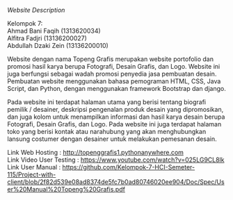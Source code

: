 _Website Description_

Kelompok 7:<br />
Ahmad Bani Faqih (1313620034)<br />
Alfitra Fadjri (13136200027)<br />
Abdullah Dzaki Zein (13136200010)<br />

Website dengan nama Topeng Grafis merupakan website portofolio dan promosi hasil karya berupa Fotografi, Desain Grafis, dan Logo. Website ini juga berfungsi sebagai wadah promosi penyedia jasa pembuatan desain. Pembuatan website menggunakan bahasa pemograman HTML, CSS, Java Script, dan Python, dengan menggunakan framework Bootstrap dan django.

Pada website ini terdapat halaman utama yang berisi tentang biografi pemilik / desainer, deskripsi pengenalan produk desain yang dipromosikan, dan juga kolom untuk menampilkan informasi dan hasil karya desain berupa Fotografi, Desain Grafis, dan Logo. Pada website ini juga terdapat halaman toko yang berisi kontak atau narahubung yang akan menghubungkan lansung costumer dengan desainer untuk melakukan pemesanan desain.

Link Web Hosting : http://topenggrafis1.pythonanywhere.com <br />
Link Video User Testing : https://www.youtube.com/watch?v=025LG9CL8lk<br />
Link User Manual : https://github.com/Kelompok-7-HCI-Semeter-115/Project-with-client/blob/2f82d539e08ad8374de5fc7b0ad80746020ee904/Doc/Spec/User%20Manual%20Topeng%20Grafis.pdf



